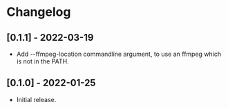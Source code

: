# Changelog


## [0.1.1] - 2022-03-19

- Add --ffmpeg-location commandline argument, to use an ffmpeg which is not in the PATH. 


## [0.1.0] - 2022-01-25

- Initial release.
